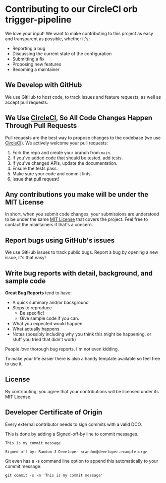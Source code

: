 # Contributing to our CircleCI orb trigger-pipeline
We love your input! We want to make contributing to this project as easy and transparent as possible, whether it's:

- Reporting a bug
- Discussing the current state of the configuration
- Submitting a fix
- Proposing new features
- Becoming a maintainer

## We Develop with GitHub
We use GitHub to host code, to track issues and feature requests, as well as accept pull requests.

## We Use [CircleCI](https://circleci.com/product/), So All Code Changes Happen Through Pull Requests
Pull requests are the best way to propose changes to the codebase (we use [CircleCI](https://circleci.com/product/)). We actively welcome your pull requests:

1. Fork the repo and create your branch from `main`.
2. If you've added code that should be tested, add tests.
3. If you've changed APIs, update the documentation.
4. Ensure the tests pass.
5. Make sure your code and commit lints.
6. Issue that pull request!

## Any contributions you make will be under the MIT License
In short, when you submit code changes, your submissions are understood to be under the same [MIT License](https://opensource.org/licenses/MIT) that covers the project. Feel free to contact the maintainers if that's a concern.

## Report bugs using GitHub's issues
We use GitHub issues to track public bugs. Report a bug by opening a new issue, it's that easy!

## Write bug reports with detail, background, and sample code

**Great Bug Reports** tend to have:

- A quick summary and/or background
- Steps to reproduce
    - Be specific!
    - Give sample code if you can.
- What you expected would happen
- What actually happens
- Notes (possibly including why you think this might be happening, or stuff you tried that didn't work)

People *love* thorough bug reports. I'm not even kidding.

To make your life easier there is also a handy template available so feel free to use it.

## License
By contributing, you agree that your contributions will be licensed under its MIT License.

## Developer Certificate of Origin
Every external contributor needs to sign commits with a valid DCO.

This is done by adding a Signed-off-by line to commit messages.

```
This is my commit message

Signed-off-by: Random J Developer <random@developer.example.org>
```

Git even has a -s command line option to append this automatically to your commit message:

```
git commit -s -m 'This is my commit message'
```

